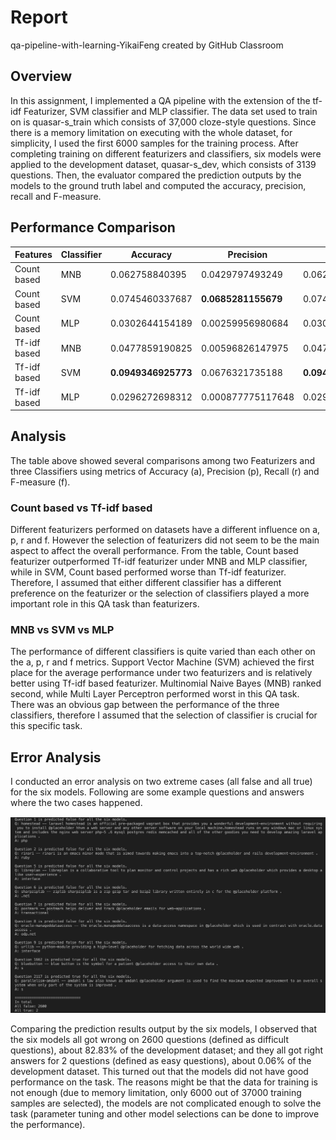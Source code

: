 # Report

qa-pipeline-with-learning-YikaiFeng created by GitHub Classroom

## Overview

In this assignment, I implemented a QA pipeline with the extension of the tf-idf Featurizer, SVM classifier and MLP classifier. The data set used to train on is quasar-s_train which consists of 37,000 cloze-style questions. Since there is a memory limitation on executing with the whole dataset, for simplicity, I used the first 6000 samples for the training process. After completing training on different featurizers and classifiers, six models were applied to the development dataset, quasar-s_dev, which consists of 3139 questions. Then, the evaluator compared the prediction outputs by the models to the ground truth label and computed the accuracy, precision, recall and F-measure.

## Performance Comparison

| Features 	   | Classifier | Accuracy            | Precision             | Recall              | F-measure            |
| ------------ | ---------- | ------------------- | --------------------- | ------------------- | -------------------- |
| Count based  | MNB		| 0.062758840395      | 0.0429797493249       | 0.062758840395      | 0.0301701298451      |
| Count based  | SVM		| 0.0745460337687     | **0.0685281155679**   | 0.0745460337687     | 0.0628445053033      |
| Count based  | MLP		| 0.0302644154189     | 0.00259956980684      | 0.0302644154189     | 0.00335852741917     |
| Tf-idf based | MNB		| 0.0477859190825     | 0.00596826147975      | 0.0477859190825     | 0.00932774947469     |
| Tf-idf based | SVM		| **0.0949346925773** | 0.0676321735188       | **0.0949346925773** | **0.0640987975182**  |
| Tf-idf based | MLP		| 0.0296272698312     | 0.000877775117648     | 0.0296272698312     | 0.00170503471182     |

## Analysis

The table above showed several comparisons among two Featurizers and three Classifiers using metrics of Accuracy (a), Precision (p), Recall (r) and F-measure (f).

### Count based vs Tf-idf based

Different featurizers performed on datasets have a different influence on a, p, r and f. However the selection of featurizers did not seem to be the main aspect to affect the overall performance. From the table, Count based featurizer outperformed Tf-idf featurizer under MNB and MLP classifier, while in SVM, Count based performed worse than Tf-idf featurizer. Therefore, I assumed that either different classifier has a different preference on the featurizer or the selection of classifiers played a more important role in this QA task than featurizers.

### MNB vs SVM vs MLP

The performance of different classifiers is quite varied than each other on the a, p, r and f metrics. Support Vector Machine (SVM) achieved the first place for the average performance under two featurizers and is relatively better using Tf-idf based featurizer. Multinomial Naive Bayes (MNB) ranked second, while Multi Layer Perceptron performed worst in this QA task. There was an obvious gap between the performance of the three classifiers, therefore I assumed that the selection of classifier is crucial for this specific task.

## Error Analysis

I conducted an error analysis on two extreme cases (all false and all true) for the six models. Following are some example questions and answers where the two cases happened.

![Alt text](results/Error_Analysis.png?raw=true "Title")

Comparing the prediction results output by the six models, I observed that the six models all got wrong on 2600 questions (defined as difficult questions), about 82.83% of the development dataset; and they all got right answers for 2 questions (defined as easy questions), about 0.06% of the development dataset. This turned out that the models did not have good performance on the task. The reasons might be that the data for training is not enough (due to memory limitation, only 6000 out of 37000 training samples are selected), the models are not complicated enough to solve the task (parameter tuning and other model selections can be done to improve the performance).